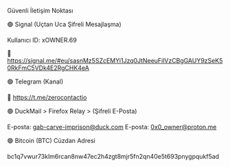 Güvenli İletişim Noktası

🟢 Signal (Uçtan Uca Şifreli Mesajlaşma)

Kullanıcı ID: xOWNER.69

🔗 https://signal.me/#eu/sasnMz5SZcEMYi1Jzq0JtNeeuFilVzCBgGAUY9zSeK50RkFmC5VDk4E2RgCHK4eA

🟢 Telegram (Kanal)

🔗 https://t.me/zerocontactio

🟢 DuckMail > Firefox Relay > (Şifreli E-Posta)

E-posta: gab-carve-imprison@duck.com
E-posta: 0x0_owner@proton.me

🟢 Bitcoin (BTC) Cüzdan Adresi

bc1q7vwur73klm6rcan8nw47ec2h4zgt8mjr5fn2qn40e5t693pnygpqukf5ad
